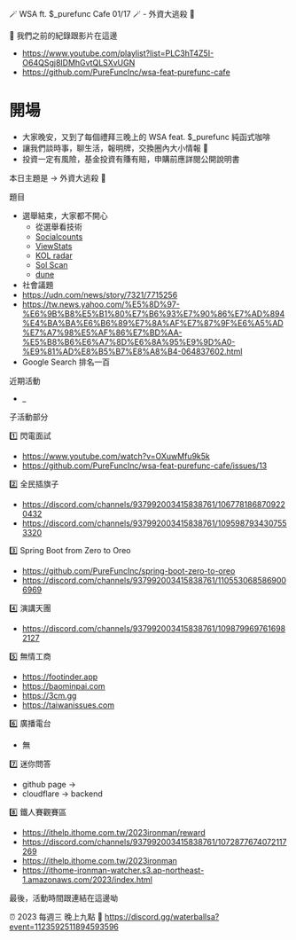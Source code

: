 🪄 WSA ft. $_purefunc Cafe 01/17 🪄 - 外資大逃殺 💸

:movie_camera: 我們之前的紀錄跟影片在這邊
* https://www.youtube.com/playlist?list=PLC3hT4Z5I-O64QSgj8IDMhGvtQLSXvUGN
* https://github.com/PureFuncInc/wsa-feat-purefunc-cafe

# 開場
* 大家晚安，又到了每個禮拜三晚上的 WSA feat. $_purefunc 純函式咖啡
* 讓我們談時事，聊生活，報明牌，交換圈內大小情報 🦻
* 投資一定有風險，基金投資有賺有賠，申購前應詳閱公開說明書

本日主題是 -> 外資大逃殺 💸

題目
* 選舉結束，大家都不開心
  * 從選舉看技術
   * [Socialcounts](https://socialcounts.org/youtube-live-subscriber-count/UCnnp2fWa77PP2h08T7WAzzw)
   * [ViewStats](https://www.bnext.com.tw/article/78000/viewstats-mrbeast-youtube-video-data-analysis)
   * [KOL radar](https://www.kolradar.com/?gclid=Cj0KCQiAtOmsBhCnARIsAGPa5yYKq-R_qPCXlLkRlebg6So22ijdJQSLkDXlYo7PPW6T4LhTxocuNzMaAjwTEALw_wcB)
   * [Sol Scan](https://solscan.io/)
   * [dune](https://dune.com/lightsoutjames/STEPN-Dashboard)
* 社會議題
* https://udn.com/news/story/7321/7715256
* https://tw.news.yahoo.com/%E5%8D%97-%E6%9B%B8%E5%B1%80%E7%B6%93%E7%90%86%E7%AD%894%E4%BA%BA%E6%B6%89%E7%8A%AF%E7%87%9F%E6%A5%AD%E7%A7%98%E5%AF%86%E7%BD%AA-%E5%B8%B6%E6%A7%8D%E6%8A%95%E9%9D%A0-%E9%81%AD%E8%B5%B7%E8%A8%B4-064837602.html
* Google Search 排名一百

近期活動
* _

子活動部分

:one: 閃電面試
* https://www.youtube.com/watch?v=OXuwMfu9k5k
* https://github.com/PureFuncInc/wsa-feat-purefunc-cafe/issues/13

:two: 全民插旗子
* https://discord.com/channels/937992003415838761/1067781868709220432
* https://discord.com/channels/937992003415838761/1095987934307553320

:three: Spring Boot from Zero to Oreo
* https://github.com/PureFuncInc/spring-boot-zero-to-oreo
* https://discord.com/channels/937992003415838761/1105530685869006969

:four: 演講天團
* https://discord.com/channels/937992003415838761/1098799697616982127

:five: 無情工商
* https://footinder.app
* https://baominpai.com
* https://3cm.gg
* https://taiwanissues.com

:six: 廣播電台
* 無

:seven: 迷你問答
* github page -> 
* cloudflare -> backend

:eight: 鐵人賽觀賽區
* https://ithelp.ithome.com.tw/2023ironman/reward
* https://discord.com/channels/937992003415838761/1072877674072117269
* https://ithelp.ithome.com.tw/2023ironman
* https://ithome-ironman-watcher.s3.ap-northeast-1.amazonaws.com/2023/index.html

最後，活動時間跟連結在這邊呦

:alarm_clock: 2023 每週三 晚上九點
:link: https://discord.gg/waterballsa?event=1123592511894593596
